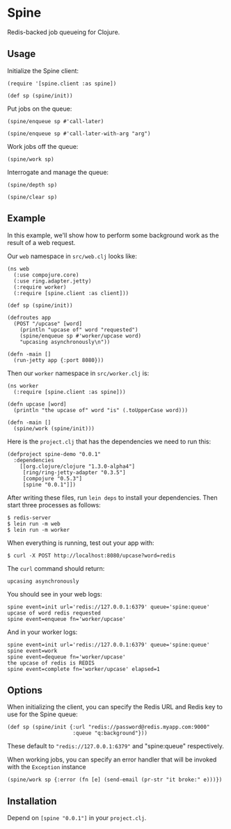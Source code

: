 # Spine

Redis-backed job queueing for Clojure.


## Usage

Initialize the Spine client:

    (require '[spine.client :as spine])
    
    (def sp (spine/init))
    
Put jobs on the queue:

    (spine/enqueue sp #'call-later)

    (spine/enqueue sp #'call-later-with-arg "arg")
    
Work jobs off the queue:

    (spine/work sp)

Interrogate and manage the queue:

    (spine/depth sp)

    (spine/clear sp)


## Example

In this example, we'll show how to perform some background work as the result
of a web request.

Our `web` namespace in `src/web.clj` looks like:

    (ns web
      (:use compojure.core)
      (:use ring.adapter.jetty)
      (:require worker)
      (:require [spine.client :as client]))
    
    (def sp (spine/init))
    
    (defroutes app
      (POST "/upcase" [word]
        (println "upcase of" word "requested")
        (spine/enqueue sp #'worker/upcase word)
        "upcasing asynchronously\n"))
    
    (defn -main []
      (run-jetty app {:port 8080}))

Then our `worker` namespace in `src/worker.clj` is:

    (ns worker
      (:require [spine.client :as spine]))
     
    (defn upcase [word]
      (println "the upcase of" word "is" (.toUpperCase word)))
    
    (defn -main []
      (spine/work (spine/init)))

Here is the `project.clj` that has the dependencies we need to run this:

    (defproject spine-demo "0.0.1"
      :dependencies
        [[org.clojure/clojure "1.3.0-alpha4"]
         [ring/ring-jetty-adapter "0.3.5"]
         [compojure "0.5.3"]
         [spine "0.0.1"]])

After writing these files, run `lein deps` to install your dependencies.
Then start three processes as follows:

    $ redis-server
    $ lein run -m web
    $ lein run -m worker

When everything is running, test out your app with:

    $ curl -X POST http://localhost:8080/upcase?word=redis

The `curl` command should return:

    upcasing asynchronously

You should see in your web logs:

    spine event=init url='redis://127.0.0.1:6379' queue='spine:queue'
    upcase of word redis requested
    spine event=enqueue fn='worker/upcase'

And in your worker logs:

    spine event=init url='redis://127.0.0.1:6379' queue='spine:queue'
    spine event=work
    spine event=dequeue fn='worker/upcase'
    the upcase of redis is REDIS
    spine event=complete fn='worker/upcase' elapsed=1


## Options

When initializing the client, you can specify the Redis URL and Redis key to
use for the Spine queue:

    (def sp (spine/init {:url "redis://password@redis.myapp.com:9000"
                         :queue "q:background"}))

These default to `"redis://127.0.0.1:6379"` and "spine:queue" respectively.

When working jobs, you can specify an error handler that will be invoked with
the `Exception` instance

    (spine/work sp {:error (fn [e] (send-email (pr-str "it broke:" e)))})


## Installation

Depend on `[spine "0.0.1"]` in your `project.clj`.
